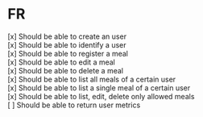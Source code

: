 # FR

[x] Should be able to create an user  
[x] Should be able to identify a user  
[x] Should be able to register a meal  
[x] Should be able to edit a meal  
[x] Should be able to delete a meal  
[x] Should be able to list all meals of a certain user  
[x] Should be able to list a single meal of a certain user  
[x] Should be able to list, edit, delete only allowed meals  
[ ] Should be able to return user metrics  
